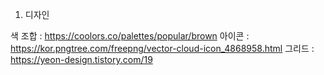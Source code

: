 
1. 디자인
   
색 조합 : https://coolors.co/palettes/popular/brown
아이콘  : https://kor.pngtree.com/freepng/vector-cloud-icon_4868958.html
그리드  : https://yeon-design.tistory.com/19

